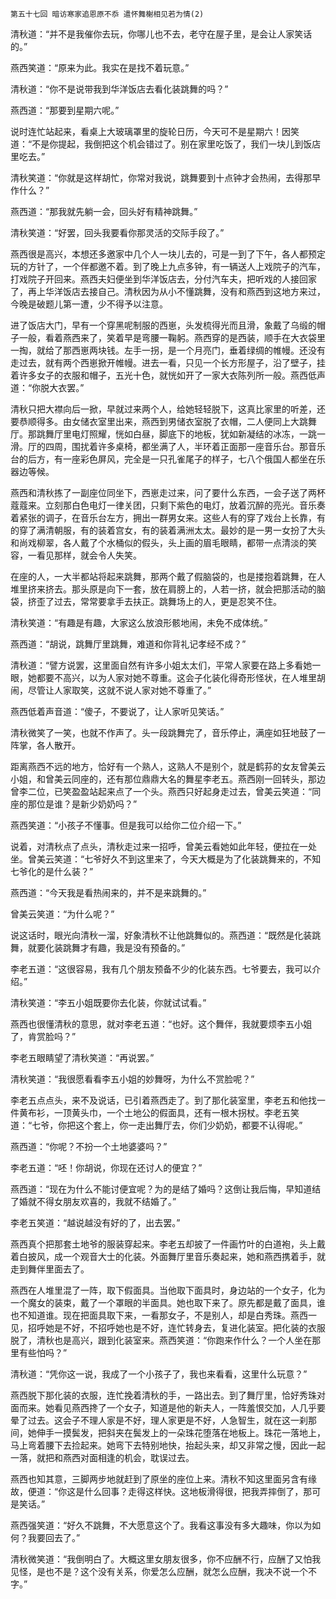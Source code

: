     第五十七回 暗访寒家追恩原不忝 遣怀舞榭相见若为情(2) 

   清秋道：“并不是我催你去玩，你哪儿也不去，老守在屋子里，是会让人家笑话的。”

   燕西笑道：“原来为此。我实在是找不着玩意。”

   清秋道：“你不是说带我到华洋饭店去看化装跳舞的吗？”

   燕西道：“那要到星期六呢。”

   说时连忙站起来，看桌上大玻璃罩里的旋轮日历，今天可不是星期六！因笑道：“不是你提起，我倒把这个机会错过了。别在家里吃饭了，我们一块儿到饭店里吃去。”

   清秋笑道：“你就是这样胡忙，你常对我说，跳舞要到十点钟才会热闹，去得那早作什么？”

   燕西道：“那我就先躺一会，回头好有精神跳舞。”

   清秋笑道：“好罢，回头我要看你那灵活的交际手段了。”

   燕西很是高兴，本想还多邀家中几个人一块儿去的，可是一到了下午，各人都预定玩的方针了，一个伴都邀不着。到了晚上九点多钟，有一辆送人上戏院子的汽车，打戏院子开回来。燕西夫妇便坐到华洋饭店去，分付汽车夫，把听戏的人接回家了，再上华洋饭店去接自己。清秋因为从小不懂跳舞，没有和燕西到这地方来过，今晚是破题儿第一遭，少不得予以注意。

   进了饭店大门，早有一个穿黑呢制服的西崽，头发梳得光而且滑，象戴了乌缎的帽子一般，看着燕西来了，笑着早是弯腰一鞠躬。燕西穿的是西装，顺手在大衣袋里一掏，就给了那西崽两块钱。左手一拐，是一个月亮门，垂着绿绸的帷幔。还没有走过去，就有两个西崽掀开帷幔。进去一看，只见一个长方形屋子，沿了壁子，挂着许多女子的衣服和帽子，五光十色，就恍如开了一家大衣陈列所一般。燕西低声道：“你脱大衣罢。”

   清秋只把大襟向后一掀，早就过来两个人，给她轻轻脱下，这真比家里的听差，还要恭顺得多。由女储衣室里出来，燕西到男储衣室脱了衣帽，二人便同上大跳舞厅。那跳舞厅里电灯照耀，恍如白昼，脚底下的地板，犹如新凝结的冰冻，一跳一滑。厅的四周，围扰着许多桌椅，都坐满了人，半环着正面那一座音乐台。那音乐台的后方，有一座彩色屏风，完全是一只孔雀尾子的样子，七八个俄国人都坐在乐器边等候。

   燕西和清秋拣了一副座位同坐下，西崽走过来，问了要什么东西，一会子送了两杯蔻蔻来。立刻那白色电灯一律关团，只剩下紫色的电灯，放着沉醉的亮光。音乐奏着紧张的调子，在音乐台左方，拥出一群男女来。这些人有的穿了戏台上长靠，有的穿了满清朝服，有的装着宫女，有的装着满洲太太。最妙的是一男一女扮了大头和尚戏柳翠，各人戴了个水桶似的假头，头上画的眉毛眼睛，都带一点清淡的笑容，一看见那样，就会令人失笑。

   在座的人，一大半都站将起来跳舞，那两个戴了假脑袋的，也是搂抱着跳舞，在人堆里挤来挤去。那头原是向下一套，放在肩膀上的，人若一挤，就会把那活动的脑袋，挤歪了过去，常常要拿手去扶正。跳舞场上的人，更是忍笑不住。

   清秋笑道：“有趣是有趣，大家这么放浪形骸地闹，未免不成体统。”

   燕西道：“胡说，跳舞厅里跳舞，难道和你背礼记孝经不成？”

   清秋道：“譬方说罢，这里面自然有许多小姐太太们，平常人家要在路上多看她一眼，她都要不高兴，以为人家对她不尊重。这会子化装化得奇形怪状，在人堆里胡闹，尽管让人家取笑，这就不说人家对她不尊重了。”

   燕西低着声音道：“傻子，不要说了，让人家听见笑话。”

   清秋微笑了一笑，也就不作声了。头一段跳舞完了，音乐停止，满座如狂地鼓了一阵掌，各人散开。

   距离燕西不远的地方，恰好有一个熟人，这熟人不是别个，就是鹤荪的女友曾美云小姐，和曾美云同座的，还有那位鼎鼎大名的舞星李老五。燕西刚一回转头，那边曾李二位，已笑盈盈站起来点了一个头。燕西只好起身走过去，曾美云笑道：“同座的那位是谁？是新少奶奶吗？”

   燕西笑道：“小孩子不懂事。但是我可以给你二位介绍一下。”

   说着，对清秋点了点头，清秋走过来一招呼，曾美云看她如此年轻，便拉在一处坐。曾美云笑道：“七爷好久不到这里来了，今天大概是为了化装跳舞来的，不知七爷化的是什么装？”

   燕西道：“今天我是看热闹来的，并不是来跳舞的。”

   曾美云笑道：“为什么呢？”

   说这话时，眼光向清秋一溜，好象清秋不让他跳舞似的。燕西道：“既然是化装跳舞，就要化装跳舞才有趣，我是没有预备的。”

   李老五道：“这很容易，我有几个朋友预备不少的化装东西。七爷要去，我可以介绍。”

   清秋笑道：“李五小姐既要你去化装，你就试试看。”

   燕西也很懂清秋的意思，就对李老五道：“也好。这个舞伴，我就要烦李五小姐了，肯赏脸吗？”

   李老五眼睛望了清秋笑道：“再说罢。”

   清秋笑道：“我很愿看看李五小姐的妙舞呀，为什么不赏脸呢？”

   李老五点点头，来不及说话，已引着燕西走了。到了那化装室里，李老五和他找一件黄布衫，一顶黄头巾，一个土地公的假面具，还有一根木拐杖。李老五笑道：“七爷，你把这个套上，你一走出舞厅去，你们少奶奶，都要不认得呢。”

   燕西道：“你呢？不扮一个土地婆婆吗？”

   李老五道：“呸！你胡说，你现在还讨人的便宜？”

   燕西道：“现在为什么不能讨便宜呢？为的是结了婚吗？这倒让我后悔，早知道结了婚就不得女朋友欢喜的，我就不结婚了。”

   李老五笑道：“越说越没有好的了，出去罢。”

   燕西真个把那套土地爷的服装穿起来。李老五却披了一件画竹叶的白道袍，头上戴着白披风，成一个观音大士的化装。外面舞厅里音乐奏起来，她和燕西携着手，就走到舞伴里面去了。

   燕西在人堆里混了一阵，取下假面具。当他取下面具时，身边站的一个女子，化为一个魔女的装束，戴了一个罩眼的半面具。她也取下来了。原先都是戴了面具，谁也不知道谁。现在把面具取下来，一看那女子，不是别人，却是白秀珠。燕西一见，招呼她是不好，不招呼她也是不好，连忙转身去，复进化装室。把化装的衣服脱了，清秋也是高兴，跟到化装室来。燕西笑道：“你跑来作什么？一个人坐在那里有些怕吗？”

   清秋道：“凭你这一说，我成了一个小孩子了，我也来看看，这里什么玩意？”

   燕西脱下那化装的衣服，连忙挽着清秋的手，一路出去。到了舞厅里，恰好秀珠对面而来。她看见燕西搀了一个女子，知道是他的新夫人，一阵羞恨交加，人几乎要晕了过去。这会子不理人家是不好，理人家更是不好，人急智生，就在这一刹那间，她伸手一摸鬓发，把斜夹在鬓发上的一朵珠花堕落在地板上。珠花一落地上，马上弯着腰下去捡起来。她弯下去特别地快，抬起头来，却又非常之慢，因此一起一落，就把和燕西对面相逢的机会，耽误过去。

   燕西也知其意，三脚两步地就赶到了原坐的座位上来。清秋不知这里面另含有缘故，便道：“你这是什么回事？走得这样快。这地板滑得很，把我弄摔倒了，那可是笑话。”

   燕西强笑道：“好久不跳舞，不大愿意这个了。我看这事没有多大趣味，你以为如何？我要回去了。”

   清秋微笑道：“我倒明白了。大概这里女朋友很多，你不应酬不行，应酬了又怕我见怪，是也不是？这个没有关系，你爱怎么应酬，就怎么应酬，我决不说一个不字。”

